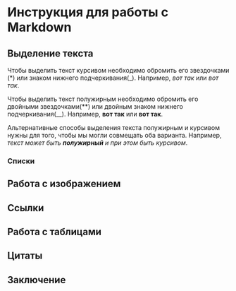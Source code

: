 #  Инструкция для работы с Markdown

## Выделение текста 

Чтобы выделить текст курсивом необходимо обромить его звездочками (*) или знаком нижнего подчеркивания(_). Например, *вот так* или _вот так_.

Чтобы выделить текст полужирным необходимо обромить его двойными звездочками(**) или двойным знаком нижнего подчеркивания(__). Например, **вот так** или __вот так__.

Альтернативные способы выделения текста полужирным и курсивом нужны для того, чтобы мы могли совмещать оба варианта. Например, _текст может быть **полужирный** и при этом быть курсивом_.

### Списки

## Работа с изображением

## Ссылки

## Работа с таблицами 

##  Цитаты

## Заключение